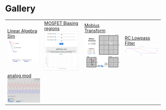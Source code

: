 # Gallery

|     |     |     |     |
| --- | --- | --- | --- |
| [Linear Algebra Sim]( ./sims/Linear-Algebra-Sim/index.md) ![thumbnail](./sims/thumbnails/Linear-Algebra-Sim.png) | [MOSFET Biasing regions]( ./sims/MOSFET-Biasing/index.md) ![thumbnail](./sims/thumbnails/MOSFET-Biasing.png) | [Mobius Transform]( ./sims/Mobius-Transform/index.md) ![thumbnail](./sims/thumbnails/Mobius-Transform.png) | [RC Lowpass Filter]( ./sims/RC_Lowpass_filter/index.md) ![thumbnail](./sims/thumbnails/RC_Lowpass_filter.png) |
| [analog mod]( ./sims/analog-mod/index.md) ![thumbnail](./sims/thumbnails/analog-mod.png) |
